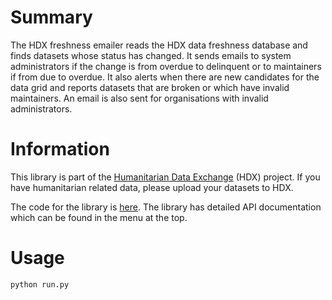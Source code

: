 # Summary

The HDX freshness emailer reads the HDX data freshness database and finds datasets whose status has changed. 
It sends emails to system administrators if the change is from overdue to delinquent or to maintainers if 
from due to overdue. It also alerts when there are new candidates for the data grid and reports datasets that 
are broken or which have invalid maintainers. An email is also sent for organisations with invalid 
administrators. 

# Information

This library is part of the [Humanitarian Data Exchange](https://data.humdata.org/) (HDX) project. If you have 
humanitarian related data, please upload your datasets to HDX.

The code for the library is [here](https://github.com/OCHA-DAP/hdx-data-freshness-emailer).
The library has detailed API documentation which can be found in the menu at the top. 

# Usage

    python run.py
